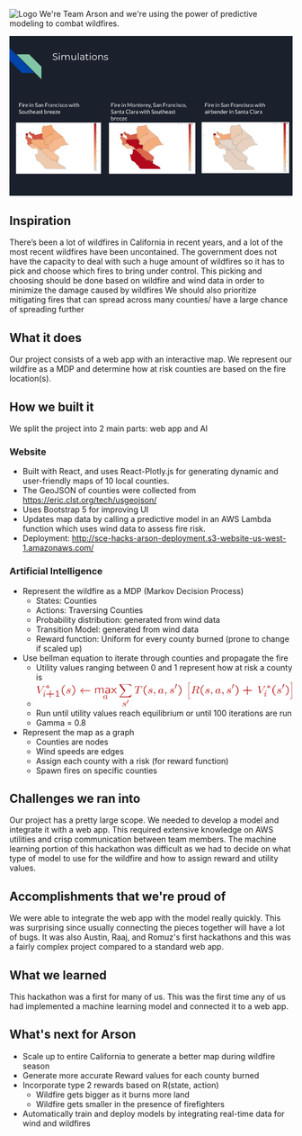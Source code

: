 ![Logo](web/public/favicon.ico?raw=true) We're Team Arson and we're using 
the power of predictive modeling to combat wildfires.

![Screenshot](</SCE-Hacks-png/SCEhacks Arson Project.jpg>)

## Inspiration
There’s been a lot of wildfires in California in recent years, and a lot of 
the most recent wildfires have been uncontained. The government does not 
have the capacity to deal with such a huge amount of wildfires so it has to 
pick and choose which fires to bring under control. This picking and 
choosing should be done based on wildfire and wind data in order to minimize 
the damage caused by wildfires We should also prioritize mitigating fires 
that can spread across many counties/ have a large chance of spreading 
further

## What it does
Our project consists of a web app with an interactive map. We represent our wildfire as a MDP and determine how at risk counties are based on the fire location(s). 

## How we built it
We split the project into 2 main parts: web app and AI

### Website
- Built with React, and uses React-Plotly.js for generating dynamic and 
user-friendly maps of 10 local counties.
- The GeoJSON of counties were collected from https://eric.clst.org/tech/usgeojson/
- Uses Bootstrap 5 for improving UI
- Updates map data by calling a predictive model in an AWS Lambda function which uses wind data to assess fire risk.
- Deployment: http://sce-hacks-arson-deployment.s3-website-us-west-1.amazonaws.com/

### Artificial Intelligence
- Represent the wildfire as a MDP (Markov Decision Process)
    - States: Counties
    - Actions: Traversing Counties
    - Probability distribution: generated from wind data
    - Transition Model: generated from wind data
    - Reward function: Uniform for every county burned (prone to change if 
    scaled up)
- Use bellman equation to iterate through counties and propagate the fire
    - Utility values ranging between 0 and 1 represent how at risk a county
    is
    - ![Screenshot](</SCE-Hacks-png/bellman-iteration.png>)
    - Run until utility values reach equilibrium or until 100 iterations are 
    run
    - Gamma = 0.8
- Represent the map as a graph
    - Counties are nodes
    - Wind speeds are edges
    - Assign each county with a risk (for reward function)
    - Spawn fires on specific counties

## Challenges we ran into
Our project has a pretty large scope. We needed to develop a model and 
integrate it with a web app. This required extensive knowledge on AWS 
utilities and crisp communication between team members. The machine learning 
portion of this hackathon was difficult as we had to decide on what type of 
model to use for the wildfire and how to assign reward and utility values. 

## Accomplishments that we're proud of
We were able to integrate the web app with the model really quickly. This 
was surprising since usually connecting the pieces together will have a lot 
of bugs. It was also Austin, Raaj, and Romuz's first hackathons and this was
a fairly complex project compared to a standard web app.

## What we learned
This hackathon was a first for many of us. This was the first time any of us 
had implemented a machine learning model and connected it to a web app. 

## What's next for Arson
- Scale up to entire California to generate a better map during wildfire 
season
- Generate more accurate Reward values for each county burned
- Incorporate type 2 rewards based on R(state, action)
    - Wildfire gets bigger as it burns more land
    - Wildfire gets smaller in the presence of firefighters
- Automatically train and deploy models by integrating real-time data for 
wind and wildfires


